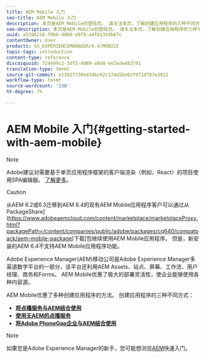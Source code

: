 ```yaml
---
title: AEM Mobile 入门
seo-title: AEM Mobile 入门
description: 本页是AEM Mobile的登陆页。 请关注本页，了解创建应用程序的三种不同方式。
seo-description: 本页是AEM Mobile的登陆页。 请关注本页，了解创建应用程序的三种不同方式。
uuid: a5398216-f9bb-4009-a9f8-a4f0135db67c
contentOwner: User
products: SG_EXPERIENCEMANAGER/6.4/MOBILE
topic-tags: introduction
content-type: reference
discoiquuid: 724e09c2-3df3-4080-a0d4-ee2ede483791
translation-type: tm+mt
source-git-commit: e13927738ed34bc62c174a5be02f0f1d707e3012
workflow-type: tm+mt
source-wordcount: '238'
ht-degree: 7%

---
```



# AEM Mobile 入门{#getting-started-with-aem-mobile}

>[!NOTE]
>
>Adobe建议对需要基于单页应用程序框架的客户端渲染（例如，React）的项目使用SPA编辑器。 [了解更多](/help/sites-developing/spa-overview.md)。

>[!CAUTION]
>
>从AEM 6.2或6.3迁移到AEM 6.4的现有AEM Mobile应用程序客户可以通过从PackageShare](https://www.adobeaemcloud.com/content/marketplace/marketplaceProxy.html?packagePath=/content/companies/public/adobe/packages/cq640/compatpack/aem-mobile-package)下载[包继续使用AEM Mobile应用程序。 但是，新安装的AEM 6.4不支持AEM Mobile应用程序功能。

Adobe Experience Manager(AEM)移动公司是Adobe Experience Manager多渠道数字平台的一部分，该平台还利用AEM Assets、站点、屏幕、工作流、用户经理、商务和Forms。 AEM Mobile优惠了极大的部署灵活性，使企业能够使用各种内容源。

AEM Mobile优惠了多种创建应用程序的方法。 创建应用程序的三种不同方式：

* **[将点播服务与AEM结合使用](/help/mobile/getting-started-aem-mobile-on-demand.md)**
* **[使用无AEM的点播服务](https://helpx.adobe.com/digital-publishing-solution/topics.html)**
* **[将Adobe PhoneGap企业与AEM结合使用](/help/mobile/getting-started-aem-mobile-phonegap.md)**

>[!NOTE]
>
>如果您是Adobe Experience Manager的新手，您可能想浏览[AEM](/help/sites-deploying/deploy.md)快速入门。
